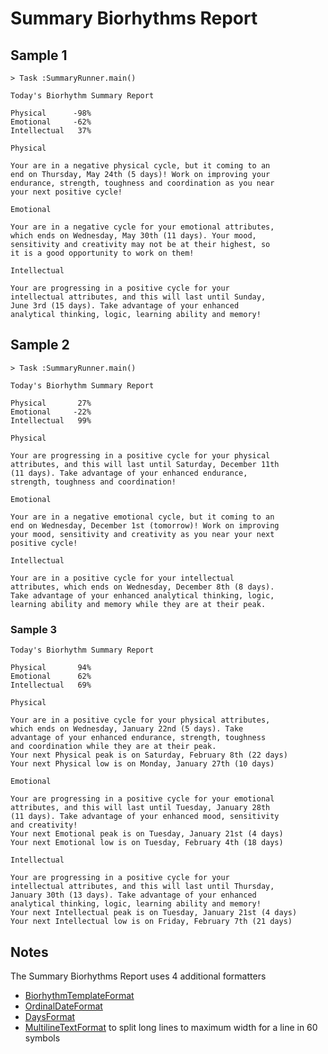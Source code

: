 # Summary Biorhythms Report

## Sample 1

```text
> Task :SummaryRunner.main()

Today's Biorhythm Summary Report

Physical      -98%
Emotional     -62%
Intellectual   37%

Physical

Your are in a negative physical cycle, but it coming to an
end on Thursday, May 24th (5 days)! Work on improving your
endurance, strength, toughness and coordination as you near
your next positive cycle!

Emotional

Your are in a negative cycle for your emotional attributes,
which ends on Wednesday, May 30th (11 days). Your mood,
sensitivity and creativity may not be at their highest, so
it is a good opportunity to work on them!

Intellectual

Your are progressing in a positive cycle for your
intellectual attributes, and this will last until Sunday,
June 3rd (15 days). Take advantage of your enhanced
analytical thinking, logic, learning ability and memory!

```
## Sample 2

```text
> Task :SummaryRunner.main()

Today's Biorhythm Summary Report

Physical       27%
Emotional     -22%
Intellectual   99%

Physical

Your are progressing in a positive cycle for your physical
attributes, and this will last until Saturday, December 11th
(11 days). Take advantage of your enhanced endurance,
strength, toughness and coordination!

Emotional

Your are in a negative emotional cycle, but it coming to an
end on Wednesday, December 1st (tomorrow)! Work on improving
your mood, sensitivity and creativity as you near your next
positive cycle!

Intellectual

Your are in a positive cycle for your intellectual
attributes, which ends on Wednesday, December 8th (8 days).
Take advantage of your enhanced analytical thinking, logic,
learning ability and memory while they are at their peak.
```
### Sample 3
```text
Today's Biorhythm Summary Report

Physical       94%
Emotional      62%
Intellectual   69%

Physical

Your are in a positive cycle for your physical attributes,
which ends on Wednesday, January 22nd (5 days). Take
advantage of your enhanced endurance, strength, toughness
and coordination while they are at their peak.
Your next Physical peak is on Saturday, February 8th (22 days)
Your next Physical low is on Monday, January 27th (10 days)

Emotional

Your are progressing in a positive cycle for your emotional
attributes, and this will last until Tuesday, January 28th
(11 days). Take advantage of your enhanced mood, sensitivity
and creativity!
Your next Emotional peak is on Tuesday, January 21st (4 days)
Your next Emotional low is on Tuesday, February 4th (18 days)

Intellectual

Your are progressing in a positive cycle for your
intellectual attributes, and this will last until Thursday,
January 30th (13 days). Take advantage of your enhanced
analytical thinking, logic, learning ability and memory!
Your next Intellectual peak is on Tuesday, January 21st (4 days)
Your next Intellectual low is on Friday, February 7th (21 days)
```

## Notes

The Summary Biorhythms Report uses 4 additional formatters
- [BiorhythmTemplateFormat](/src/main/java/lv/id/jc/biorhythm/format/BiorhythmFormat.java)
- [OrdinalDateFormat](/src/main/java/lv/id/jc/biorhythm/format/OrdinalDateFormat.java)
- [DaysFormat](/src/main/java/lv/id/jc/biorhythm/format/DaysFormat.java)
- [MultilineTextFormat](/src/main/java/lv/id/jc/biorhythm/format/MultilineTextFormat.java) to split long lines to maximum width for a line in 60 symbols
